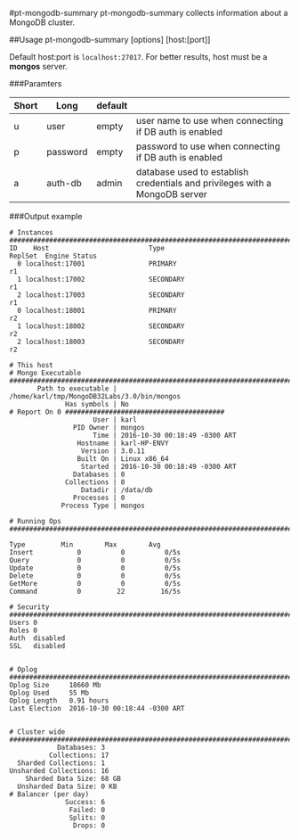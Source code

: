 #pt-mongodb-summary
pt-mongodb-summary collects information about a MongoDB cluster.

##Usage
pt-mongodb-summary [options] [host:[port]]

Default host:port is `localhost:27017`. 
For better results, host must be a **mongos** server.

###Paramters

|Short|Long|default||
|---|---|---|---|
|u|user|empty|user name to use when connecting if DB auth is enabled|
|p|password|empty|password to use when connecting if DB auth is enabled|
|a|auth-db|admin|database used to establish credentials and privileges with a MongoDB server|


###Output example
```
# Instances ####################################################################################
ID    Host                         Type                                 ReplSet  Engine Status 
  0 localhost:17001                PRIMARY                                r1 
  1 localhost:17002                SECONDARY                              r1 
  2 localhost:17003                SECONDARY                              r1 
  0 localhost:18001                PRIMARY                                r2 
  1 localhost:18002                SECONDARY                              r2 
  2 localhost:18003                SECONDARY                              r2

# This host
# Mongo Executable #############################################################################
       Path to executable | /home/karl/tmp/MongoDB32Labs/3.0/bin/mongos
              Has symbols | No
# Report On 0 ########################################
                     User | karl
                PID Owner | mongos
                     Time | 2016-10-30 00:18:49 -0300 ART
                 Hostname | karl-HP-ENVY
                  Version | 3.0.11
                 Built On | Linux x86_64
                  Started | 2016-10-30 00:18:49 -0300 ART
                Databases | 0
              Collections | 0
                  Datadir | /data/db
                Processes | 0
             Process Type | mongos

# Running Ops ##################################################################################

Type         Min        Max        Avg
Insert           0          0          0/5s
Query            0          0          0/5s
Update           0          0          0/5s
Delete           0          0          0/5s
GetMore          0          0          0/5s
Command          0         22         16/5s

# Security #####################################################################################
Users 0
Roles 0
Auth  disabled
SSL   disabled


# Oplog ########################################################################################
Oplog Size     18660 Mb
Oplog Used     55 Mb
Oplog Length   0.91 hours
Last Election  2016-10-30 00:18:44 -0300 ART


# Cluster wide #################################################################################
            Databases: 3
          Collections: 17
  Sharded Collections: 1
Unsharded Collections: 16
    Sharded Data Size: 68 GB
  Unsharded Data Size: 0 KB
# Balancer (per day)
              Success: 6
               Failed: 0
               Splits: 0
                Drops: 0
```
